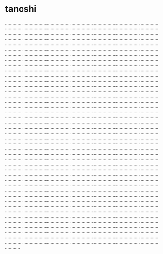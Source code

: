 # tanoshi
................................................................................................................................................................................................................................................................................................................................................................................................................................................................................................................................................................................................................................................................................................................................................................................................................................................................................................................................................................................................................................................................................................................................................................................................................................................................................................................................................................................................................................................................................................................................................................................................................................................................................................................................................................................................................................................................................................................................................................................................................................................................................................................................................................................................................................................................................................................................................................................................................................................................................................................................................................................................................................................................................................................................................................................................................................................................................................................................................................................................................................................................................................................................................................................................................................................................................................................................................................................................................................................................................................................................................................................................................................................................................................................................................................................................................................................................................................................................................................................................................................................................................................................................................................................................................................................................................................................................................................................................................................................................................................................................................................................................................................................................................................................................................................................................................................................................................................................................................................................................................................................................................................................................................................................................................................................................................................................................................................................................................................................................................................................................................................